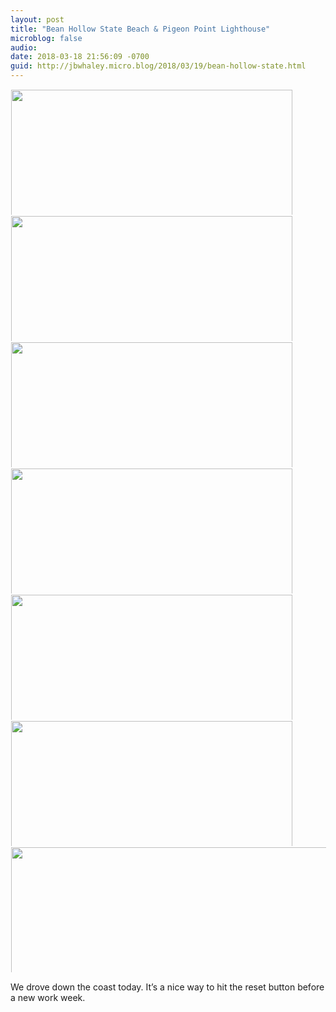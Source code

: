 ```yaml
---
layout: post
title: "Bean Hollow State Beach & Pigeon Point Lighthouse"
microblog: false
audio: 
date: 2018-03-18 21:56:09 -0700
guid: http://jbwhaley.micro.blog/2018/03/19/bean-hollow-state.html
---
```



<a href="http://www.jarrodwhaley.com/uploads/2018/dba121ea0c.jpg"><img src="http://www.jarrodwhaley.com/uploads/2018/dba121ea0c.jpg" width="600" height="450" style="display: inline-block; max-height: 200px; width: auto; padding: 1px;" class="sunlit_image" /></a><a href="http://www.jarrodwhaley.com/uploads/2018/c6bbfe80eb.jpg"><img src="http://www.jarrodwhaley.com/uploads/2018/c6bbfe80eb.jpg" width="600" height="450" style="display: inline-block; max-height: 200px; width: auto; padding: 1px;" class="sunlit_image" /></a><a href="http://www.jarrodwhaley.com/uploads/2018/36524874bf.jpg"><img src="http://www.jarrodwhaley.com/uploads/2018/36524874bf.jpg" width="600" height="450" style="display: inline-block; max-height: 200px; width: auto; padding: 1px;" class="sunlit_image" /></a><a href="http://www.jarrodwhaley.com/uploads/2018/2ee4a20fbf.jpg"><img src="http://www.jarrodwhaley.com/uploads/2018/2ee4a20fbf.jpg" width="600" height="450" style="display: inline-block; max-height: 200px; width: auto; padding: 1px;" class="sunlit_image" /></a><a href="http://www.jarrodwhaley.com/uploads/2018/80eff755ff.jpg"><img src="http://www.jarrodwhaley.com/uploads/2018/80eff755ff.jpg" width="600" height="450" style="display: inline-block; max-height: 200px; width: auto; padding: 1px;" class="sunlit_image" /></a><a href="http://www.jarrodwhaley.com/uploads/2018/e8c093e045.jpg"><img src="http://www.jarrodwhaley.com/uploads/2018/e8c093e045.jpg" width="600" height="450" style="display: inline-block; max-height: 200px; width: auto; padding: 1px;" class="sunlit_image" /></a><a href="http://www.jarrodwhaley.com/uploads/2018/9f32c92b0a.jpg"><img src="http://www.jarrodwhaley.com/uploads/2018/9f32c92b0a.jpg" width="450" height="600" style="display: inline-block; max-height: 200px; width: auto; padding: 1px;" class="sunlit_image" /></a>

We drove down the coast today. It’s a nice way to hit the reset button before a new work week.

